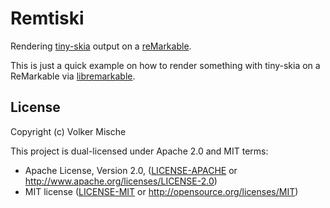 Remtiski
========

Rendering [tiny-skia] output on a [reMarkable].

This is just a quick example on how to render something with tiny-skia on a ReMarkable via [libremarkable].


License
-------

Copyright (c) Volker Mische

This project is dual-licensed under Apache 2.0 and MIT terms:

- Apache License, Version 2.0, ([LICENSE-APACHE](LICENSE-APACHE) or http://www.apache.org/licenses/LICENSE-2.0)
- MIT license ([LICENSE-MIT](LICENSE-MIT) or http://opensource.org/licenses/MIT)


[tiny-skia]: https://github.com/RazrFalcon/tiny-skia
[reMarkable]: https://remarkable.com/
[libremarkable]: https://github.com/canselcik/libremarkable
[LICENSE-APACHE]: LICENSE-APACHE
[LICENSE-MIT]: LICENSE-MIT
